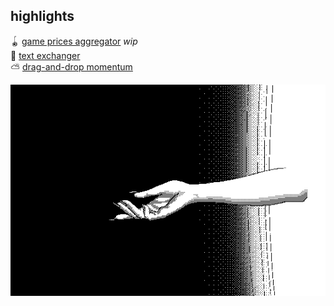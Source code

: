 ## highlights

🪀 [game prices aggregator](https://chipper-froyo-bd2665.netlify.app/) *wip*  
📒 [text exchanger](https://lt-text-exchanger.herokuapp.com/)  
⛅ [drag-and-drop momentum](https://lt-momentum-clone.netlify.app/)

[![(c) unomoralez](unomoralez-beckon.gif)](http://altsep.vercel.app/)
